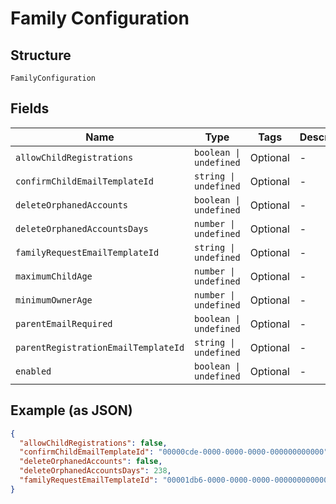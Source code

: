 
# Family Configuration

## Structure

`FamilyConfiguration`

## Fields

| Name | Type | Tags | Description |
|  --- | --- | --- | --- |
| `allowChildRegistrations` | `boolean \| undefined` | Optional | - |
| `confirmChildEmailTemplateId` | `string \| undefined` | Optional | - |
| `deleteOrphanedAccounts` | `boolean \| undefined` | Optional | - |
| `deleteOrphanedAccountsDays` | `number \| undefined` | Optional | - |
| `familyRequestEmailTemplateId` | `string \| undefined` | Optional | - |
| `maximumChildAge` | `number \| undefined` | Optional | - |
| `minimumOwnerAge` | `number \| undefined` | Optional | - |
| `parentEmailRequired` | `boolean \| undefined` | Optional | - |
| `parentRegistrationEmailTemplateId` | `string \| undefined` | Optional | - |
| `enabled` | `boolean \| undefined` | Optional | - |

## Example (as JSON)

```json
{
  "allowChildRegistrations": false,
  "confirmChildEmailTemplateId": "00000cde-0000-0000-0000-000000000000",
  "deleteOrphanedAccounts": false,
  "deleteOrphanedAccountsDays": 238,
  "familyRequestEmailTemplateId": "00001db6-0000-0000-0000-000000000000"
}
```

